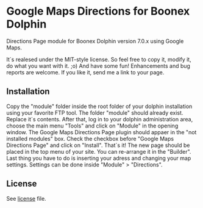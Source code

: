 Google Maps Directions for Boonex Dolphin
===

Directions Page module for Boonex Dolphin version 7.0.x using Google Maps.

It´s realesed under the MIT-style license. So feel free to copy it, modify it, do what you want with it. ;o)
And have some fun! Enhancements and bug reports are welcome. If you like it, send me a link to your page.



Installation
---

Copy the "module" folder inside the root folder of your dolphin installation using your favorite FTP tool. The folder "module" should already exist. Replace it´s contents.
After that, log in to your dolphin administration area, choose the main menu "Tools" and click on "Module" in the opening window.
The Google Maps Directions Page plugin should appaer in the "not installed modules" box. Check the checkbox before "Google Maps Directions Page" and click on "Install". That´s it!
The new page should be placed in the top menu of your site. You can re-arrange it in the "Builder".
Last thing you have to do is inserting your adress and changing your map settings. Settings can be done inside "Module" > "Directions".



License
---

See [license](https://github.com/SunboX/Google-Maps-Directions-for-Boonex-Dolphin/blob/master/license) file.